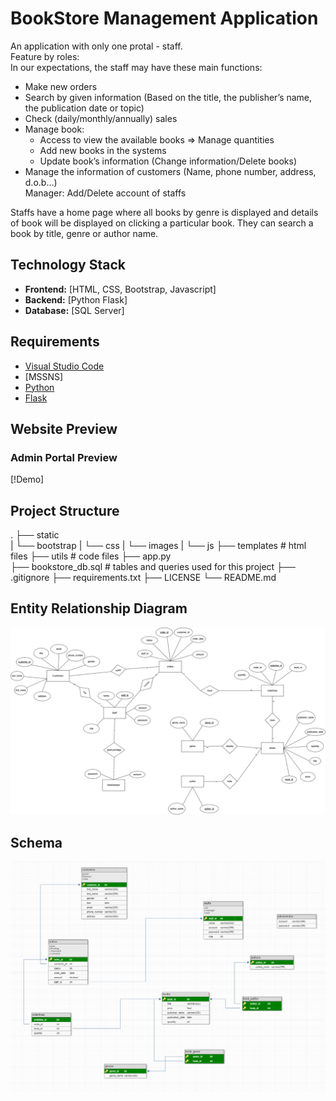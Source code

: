 # BookStore Management Application

An application with only one protal - staff.  
Feature by roles:  
In our expectations, the staff may have these main functions: 
  - Make new orders
  - Search by given information​ (Based on the title, the publisher’s name, the publication date or topic) 
  - Check (daily/monthly/annually) sales​ 
  - Manage book:​ 
    - Access to view the available books => Manage quantities​ 
    - Add new books in the systems​ 
    - Update book’s information (Change information/Delete books)​ 
  - Manage the information of customers (Name, phone number, address, d.o.b…) <br>
Manager: Add/Delete account of staffs​ 

Staffs have a home page where all books by genre is displayed and details of book will be displayed on clicking a particular book.
They can search a book by title, genre or author name.

## Technology Stack
* **Frontend:** [HTML, CSS, Bootstrap, Javascript]
* **Backend:** [Python Flask]
* **Database:** [SQL Server]

## Requirements
* [Visual Studio Code](https://code.visualstudio.com/)
* [MSSNS]
* [Python](https://www.python.org/)
* [Flask](https://pypi.org/project/Flask/)

## Website Preview
### Admin Portal Preview
[!Demo]

## Project Structure
 .
    ├── static          
    |   └── bootstrap
    |   └── css
    |   └── images
    |   └── js
    ├── templates                   # html files 
    ├── utils                       # code files
    ├── app.py              
    ├── bookstore_db.sql      # tables and queries used for this project
    ├── .gitignore
    ├── requirements.txt
    ├── LICENSE
    └── README.md
## Entity Relationship Diagram
![Screenshot](./static/images/ERD.png)
## Schema
![Screenshot](./static/images/Schema.png)
